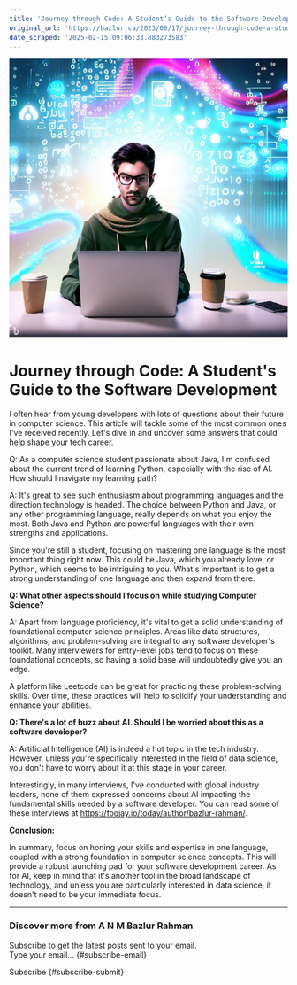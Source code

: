 ```yaml
---
title: 'Journey through Code: A Student’s Guide to the Software Development'
original_url: 'https://bazlur.ca/2023/06/17/journey-through-code-a-students-guide-to-the-software-development/'
date_scraped: '2025-02-15T09:06:33.883273583'
---
```


![](images/1476e63e-153e-4186-b0a5-22add5e40990.jpeg)

Journey through Code: A Student's Guide to the Software Development
===================================================================

I often hear from young developers with lots of questions about their future in computer science. This article will tackle some of the most common ones I've received recently. Let's dive in and uncover some answers that could help shape your tech career.

Q: As a computer science student passionate about Java, I'm confused about the current trend of learning Python, especially with the rise of AI. How should I navigate my learning path?

A: It's great to see such enthusiasm about programming languages and the direction technology is headed. The choice between Python and Java, or any other programming language, really depends on what you enjoy the most. Both Java and Python are powerful languages with their own strengths and applications.

Since you're still a student, focusing on mastering one language is the most important thing right now. This could be Java, which you already love, or Python, which seems to be intriguing to you. What's important is to get a strong understanding of one language and then expand from there.

**Q: What other aspects should I focus on while studying Computer Science?**

A: Apart from language proficiency, it's vital to get a solid understanding of foundational computer science principles. Areas like data structures, algorithms, and problem-solving are integral to any software developer's toolkit. Many interviewers for entry-level jobs tend to focus on these foundational concepts, so having a solid base will undoubtedly give you an edge.

A platform like Leetcode can be great for practicing these problem-solving skills. Over time, these practices will help to solidify your understanding and enhance your abilities.

**Q: There's a lot of buzz about AI. Should I be worried about this as a software developer?**

A: Artificial Intelligence (AI) is indeed a hot topic in the tech industry. However, unless you're specifically interested in the field of data science, you don't have to worry about it at this stage in your career.

Interestingly, in many interviews, I've conducted with global industry leaders, none of them expressed concerns about AI impacting the fundamental skills needed by a software developer. You can read some of these interviews at <https://foojay.io/today/author/bazlur-rahman/>.

**Conclusion:**

In summary, focus on honing your skills and expertise in one language, coupled with a strong foundation in computer science concepts. This will provide a robust launching pad for your software development career. As for AI, keep in mind that it's another tool in the broad landscape of technology, and unless you are particularly interested in data science, it doesn't need to be your immediate focus.  

*** ** * ** ***

### Discover more from A N M Bazlur Rahman

Subscribe to get the latest posts sent to your email.  
Type your email... {#subscribe-email}

Subscribe {#subscribe-submit}
